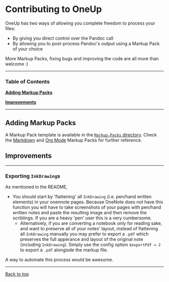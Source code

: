 # Contributing to OneUp

OneUp has two ways of allowing you complete freedom to process your files:

* By giving you direct control over the Pandoc call
* By allowing you to post-process Pandoc's output using a Markup Pack of your choice

More Markup Packs, fixing bugs and improving the code are all more than welcome :)

---

### Table of Contents

[**Adding Markup Packs**](#adding-markup-packs)

[**Improvements**](#improvements)

---

## Adding Markup Packs

A Markup Pack template is available in the [`Markup-Packs` directory](). Check the [Markdown]() and [Org Mode]() Markup Packs for further reference.

## Improvements

---

### Exporting `InkDrawing`s

As mentioned in the README,

* You should start by 'flattening' all `InkDrawing` (i.e. pen/hand written elements) in your onennote pages. Because OneNote does not have this function you will have to take screenshots of your pages with pen/hand written notes and paste the resulting image and then remove the scriblings. If you are a heavy 'pen' user this is a very cumbersome.
  * Alternatively, if you are converting a notebook only for reading sake, and want to preserve all of your notes' layout, instead of flattening all `InkDrawing` manually you may prefer to export a  `.pdf` which preserves the full apperance and layout of the original note (including `InkDrawing`). Simply use the config option `$exportPdf = 2` to export a `.pdf` alongisde the markup file.

A way to automate this process would be awesome.

---

[Back to top](#contributing-to-oneup)

